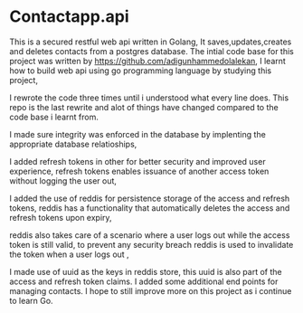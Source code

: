# Contactapp.api
This is a secured restful web api written in Golang, It saves,updates,creates and deletes contacts from a postgres database.
The intial code base for this project was written by https://github.com/adigunhammedolalekan, I learnt how to build web api using go programming language by studying this project,

I rewrote the code three times until i understood what every line does.
This repo is the last rewrite and alot of things have changed compared to the code base i learnt from.

I made sure  integrity was enforced in the database by implenting the appropriate database relatioships,

I added refresh tokens in other for better security and improved user experience, refresh tokens enables issuance of another access token without logging the user out,

I added the use of reddis for persistence storage of the access and refresh tokens, reddis has a functionality that automatically deletes the access and refresh tokens upon expiry,

reddis also takes care of a scenario where a user logs out while the access token is still valid, to prevent any security breach reddis is used to invalidate the token when a user logs out ,

I made use of uuid as the keys in reddis store, this uuid is also part of the access and refresh token claims.
I added  some additional end points for managing contacts.
I hope to still improve more on this project as i continue to learn Go.
